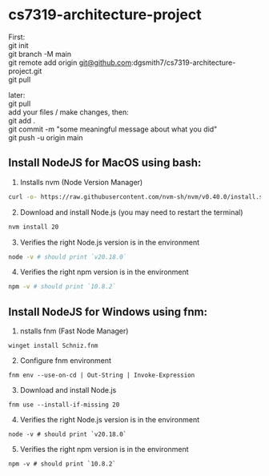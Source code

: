 # cs7319-architecture-project

First:  
git init  
git branch -M main  
git remote add origin git@github.com:dgsmith7/cs7319-architecture-project.git  
git pull

later:  
git pull  
add your files / make changes, then:  
git add .  
git commit -m "some meaningful message about what you did"  
git push -u origin main

## Install NodeJS for MacOS using bash:
1. Installs nvm (Node Version Manager)
```bash
curl -o- https://raw.githubusercontent.com/nvm-sh/nvm/v0.40.0/install.sh | bash
```

2. Download and install Node.js (you may need to restart the terminal)
```bash
nvm install 20
```

3. Verifies the right Node.js version is in the environment
```bash
node -v # should print `v20.18.0`
```

4. Verifies the right npm version is in the environment
```bash
npm -v # should print `10.8.2`
```

## Install NodeJS for Windows using fnm:
1. nstalls fnm (Fast Node Manager)
```fnm
winget install Schniz.fnm
```

2. Configure fnm environment
```fnm
fnm env --use-on-cd | Out-String | Invoke-Expression
```

3. Download and install Node.js
```fnm
fnm use --install-if-missing 20
```

4. Verifies the right Node.js version is in the environment
```fnm
node -v # should print `v20.18.0`
```

5. Verifies the right npm version is in the environment
```fnm
npm -v # should print `10.8.2`
```